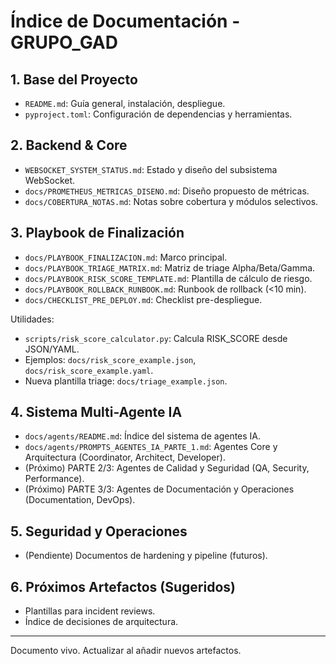 # Índice de Documentación - GRUPO_GAD

## 1. Base del Proyecto
- `README.md`: Guía general, instalación, despliegue.
- `pyproject.toml`: Configuración de dependencias y herramientas.

## 2. Backend & Core
- `WEBSOCKET_SYSTEM_STATUS.md`: Estado y diseño del subsistema WebSocket.
- `docs/PROMETHEUS_METRICAS_DISENO.md`: Diseño propuesto de métricas.
- `docs/COBERTURA_NOTAS.md`: Notas sobre cobertura y módulos selectivos.

## 3. Playbook de Finalización
- `docs/PLAYBOOK_FINALIZACION.md`: Marco principal.
- `docs/PLAYBOOK_TRIAGE_MATRIX.md`: Matriz de triage Alpha/Beta/Gamma.
- `docs/PLAYBOOK_RISK_SCORE_TEMPLATE.md`: Plantilla de cálculo de riesgo.
- `docs/PLAYBOOK_ROLLBACK_RUNBOOK.md`: Runbook de rollback (<10 min).
- `docs/CHECKLIST_PRE_DEPLOY.md`: Checklist pre-despliegue.

Utilidades:
- `scripts/risk_score_calculator.py`: Calcula RISK_SCORE desde JSON/YAML.
- Ejemplos: `docs/risk_score_example.json`, `docs/risk_score_example.yaml`.
- Nueva plantilla triage: `docs/triage_example.json`.

## 4. Sistema Multi-Agente IA
- `docs/agents/README.md`: Índice del sistema de agentes IA.
- `docs/agents/PROMPTS_AGENTES_IA_PARTE_1.md`: Agentes Core y Arquitectura (Coordinator, Architect, Developer).
- (Próximo) PARTE 2/3: Agentes de Calidad y Seguridad (QA, Security, Performance).
- (Próximo) PARTE 3/3: Agentes de Documentación y Operaciones (Documentation, DevOps).

## 5. Seguridad y Operaciones
- (Pendiente) Documentos de hardening y pipeline (futuros).

## 6. Próximos Artefactos (Sugeridos)
- Plantillas para incident reviews.
- Índice de decisiones de arquitectura.

---
Documento vivo. Actualizar al añadir nuevos artefactos.
